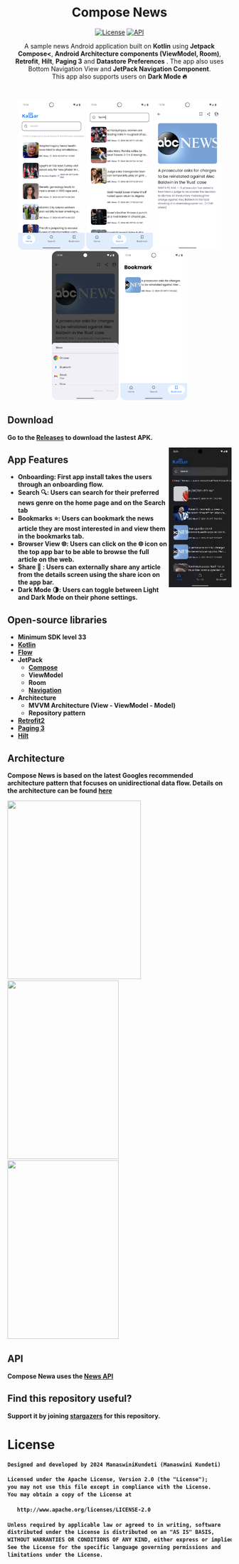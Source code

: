 <h1 align="center">Compose News</h1>

<p align="center">
  <a href="https://opensource.org/licenses/Apache-2.0"><img alt="License" src="https://img.shields.io/badge/License-Apache%202.0-blue.svg"/></a>
  <a href="https://android-arsenal.com/api?level=23"><img alt="API" src="https://img.shields.io/badge/API-23%2B-brightgreen.svg?style=flat"/></a> 
</p>

<p align="center">  
A sample news Android application built on <b>Kotlin</b> using <b>Jetpack Compose<</b>, <b>Android Architecture components (ViewModel, Room)</b>, <b>Retrofit</b>, <b>Hilt</b>, <b>Paging 3</b> and <b>Datastore Preferences</b> .
The app also uses Bottom Navigation View and <b>JetPack Navigation Component</b>.<br/>
This app also supports users on <b>Dark Mode<b/> 🔥
</p>
</br>

<p align="center">
<img src="/screenshots/Light_Home.png" width=150/>
<img src = "/screenshots/Light_Search.png" width=150 />
<img src = "/screenshots/Light_Details.png" width=150 />
<img src = "/screenshots/Light_Details_Share.png" width=150 />
<img src = "/screenshots/Light_Bookmark.png" width=150 />
</p>

## Download
Go to the [Releases](https://github.com/ManaswiniKundeti/ComposeNews/releases) to download the lastest APK.

<img src="/screenshots/ComposeNews.gif" align="right" width="28%"/>

## App Features
- Onboarding: First app install takes the users through an onboarding flow.
- Search 🔍: Users can search for their preferred news genre on the home page and on the Search tab
- Bookmarks ⭐️: Users can bookmark the news article they are most interested in and view them in the bookmarks tab.
- Browser View 🌐: Users can click on the 🌐 icon on the top app bar to be able to browse the full article on the web.
- Share 🤝 : Users can externally share any article from the details screen using the share icon on the app bar.
- Dark Mode 🌗: Users can toggle between Light and Dark Mode on their phone settings.

## Open-source libraries
- Minimum SDK level 33
- [Kotlin](https://kotlinlang.org/)
- [Flow](https://developer.android.com/kotlin/flow)
- JetPack
  - [Compose](https://developer.android.com/compose)
  - ViewModel
  - Room
  - [Navigation](https://developer.android.com/jetpack/androidx/releases/navigation)
- Architecture
  - MVVM Architecture (View - ViewModel - Model)
  - Repository pattern
- [Retrofit2](https://github.com/square/retrofit)
- [Paging 3](https://developer.android.com/topic/libraries/architecture/paging/v3-overview)
- [Hilt](https://developer.android.com/training/dependency-injection/hilt-android)

## Architecture
Compose News is based on the latest Googles recommended architecture pattern that focuses on unidirectional data flow. Details on the architecture can be found [here](https://developer.android.com/topic/architecture)

<img src="https://github.com/user-attachments/assets/c3794d29-1cb5-4ebf-a714-6f7d1a02735a" width=300 height=400>&nbsp;&nbsp;&nbsp;&nbsp;&nbsp;&nbsp;<img src="https://github.com/user-attachments/assets/879270bf-e868-4c4f-abd0-8d8202b6ed61" width=250 height=400>&nbsp;&nbsp;&nbsp;&nbsp;&nbsp;<img src="https://github.com/user-attachments/assets/c5b9f206-1922-4e34-b9f0-1575a40b51be" width=250 height=400>&nbsp;&nbsp;&nbsp;

## API

Compose Newa uses the [News API](https://newsapi.org/)

## Find this repository useful?
Support it by joining __[stargazers](https://github.com/ManaswiniKundeti/ComposeNews/stargazers)__ for this repository.<br>

# License
```xml
Designed and developed by 2024 ManaswiniKundeti (Manaswini Kundeti)

Licensed under the Apache License, Version 2.0 (the "License");
you may not use this file except in compliance with the License.
You may obtain a copy of the License at

   http://www.apache.org/licenses/LICENSE-2.0

Unless required by applicable law or agreed to in writing, software
distributed under the License is distributed on an "AS IS" BASIS,
WITHOUT WARRANTIES OR CONDITIONS OF ANY KIND, either express or implied.
See the License for the specific language governing permissions and
limitations under the License.
```

